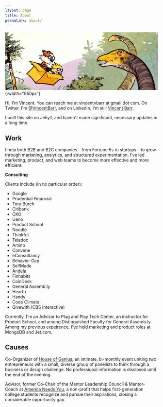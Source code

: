 ```yaml
---
layout: page
title: About
permalink: about/
---
```


![Calvin &amp; Hobbes Dinosaur](/assets/images/calvin-hobbes-dino.png){:width="950px"}

Hi, I'm Vincent. You can reach me at vincentvbarr at gmail dot com. On Twitter, I'm [@VincentBarr](https://twitter.com/vincentbarr?lang=en), and on LinkedIn, I'm still [Vincent Barr](https://www.linkedin.com/in/vincentbarr/).  

I built this site on Jekyll, and haven't made significant, necessary updates in a long time. 

## Work  

I help both B2B and B2C companies – from Fortune 5s to startups – to grow through marketing, analytics, and structured experimentation. I've led marketing, product, and web teams to become more effective and more efficient.

**Consulting**

Clients include (in no particular order):  
* Google  
* Prudential Financial  
* Tory Burch  
* Citibank  
* OXO  
* Ueno  
* Product School  
* Noodle  
* Thinkful  
* Teladoc  
* Amino  
* Convene  
* eConsultancy  
* Behavior Gap  
* SelfMade  
* Andela  
* Finhabits  
* CoinDesk  
* General Assemb.ly  
* Hearth  
* Handy  
* Code Climate  
* Givewith (CBS Interactive)  

Currently, I'm an Advisor to Plug and Play Tech Center, an instructor for Product School, and among Distinguished Faculty for General Assemb.ly. Among my previous expeirence, I've held marketing and product roles at MongoDB and Jet.com.  

##  Causes

Co-Organizer of [House of Genius](http://houseofgenius.org/), an intimate, bi-monthly event uniting two entrepreneurs with a small, diverse group of panelists to think through a business or design challenge.  No professional information is disclosed until the end of the evening.  

Advisor, former Co-Chair of the Mentor Leadership Council & Mentor-Coach at [America Needs You](http://www.americaneedsyou.org), a non-profit that helps first-generation college students recognize and pursue their aspirations, closing a considerable opportunity gap.  

<a href="https://plus.google.com/+VincentBarr0?rel=author"></a>